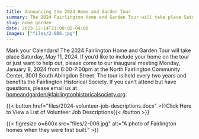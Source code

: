 ```yaml
---
title: Announcing the 2024 Home and Garden Tour
summary: The 2024 Fairlington Home and Garden Tour will take place Saturday, May 11, 2024.
slug: home garden
date: 2023-12-14T21:00:00-04:00
images: ["files/2-006.jpg"]
---
```


Mark your Calendars! The 2024 Fairlington Home and Garden Tour will take place Saturday, May 11, 2024. If you’d like to include your home on the tour or just want to help out, please come to our inaugural meeting Monday, January 8, 2024 from 6:00-7:00pm at the North Fairlington Community Center, 3001 South Abingdon Street. The tour is held every two years and benefits the Fairlington Historical Society. If you can’t attend but have questions, please email us at homeandgarden@fairlingtonhistoricalsociety.org.

{{< button href="files/2024-volunteer-job-descriptions.docx" >}}Click Here to View a List of Volunteer Job Descriptions{{< /button >}}

{{< figresize o=600x src="files/2-006.jpg" alt="A photo of Fairlington homes when they were first built." >}}